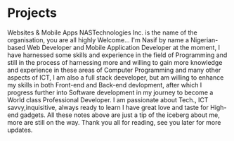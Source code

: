 # Projects
Websites &amp; Mobile Apps
NASTechnologies Inc. is the name of the organisation, you are all highly Welcome...
I'm Nasif by name a Nigerian-based Web Developer and Mobile Application Developer at the moment, I have harnessed some skills and experience in the field of Programming and still in the process of harnessing more and willing to gain more knowledge and experience in these areas of Computer Programming and many other aspects of ICT, I am also a full stack deeveloper, but am willing to enhance my skills in both Front-end and Back-end devlopment, after which I progress further into Software development in my journey to become a World class Professional Developer.
 I am passionate about Tech., ICT savvy,inquisitive, always ready to learn I have great love and taste for High-end gadgets.
 All these notes above are just a tip of the iceberg about me, more are still on the way.
Thank you all for reading, see you later for more updates.

